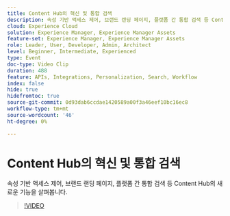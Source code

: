 ```yaml
---
title: Content Hub의 혁신 및 통합 검색
description: 속성 기반 액세스 제어, 브랜드 랜딩 페이지, 플랫폼 간 통합 검색 등 Content Hub의 새로운 기능을 살펴봅니다.
cloud: Experience Cloud
solution: Experience Manager, Experience Manager Assets
feature-set: Experience Manager, Experience Manager Assets
role: Leader, User, Developer, Admin, Architect
level: Beginner, Intermediate, Experienced
type: Event
doc-type: Video Clip
duration: 488
feature: APIs, Integrations, Personalization, Search, Workflow
index: false
hide: true
hidefromtoc: true
source-git-commit: 0d93dab6ccdae1420589a00f3a46eef10bc16ec8
workflow-type: tm+mt
source-wordcount: '46'
ht-degree: 0%

---
```



# Content Hub의 혁신 및 통합 검색

속성 기반 액세스 제어, 브랜드 랜딩 페이지, 플랫폼 간 통합 검색 등 Content Hub의 새로운 기능을 살펴봅니다.

>[!VIDEO](https://video.tv.adobe.com/v/3459223/?learn=on&enablevpops)
